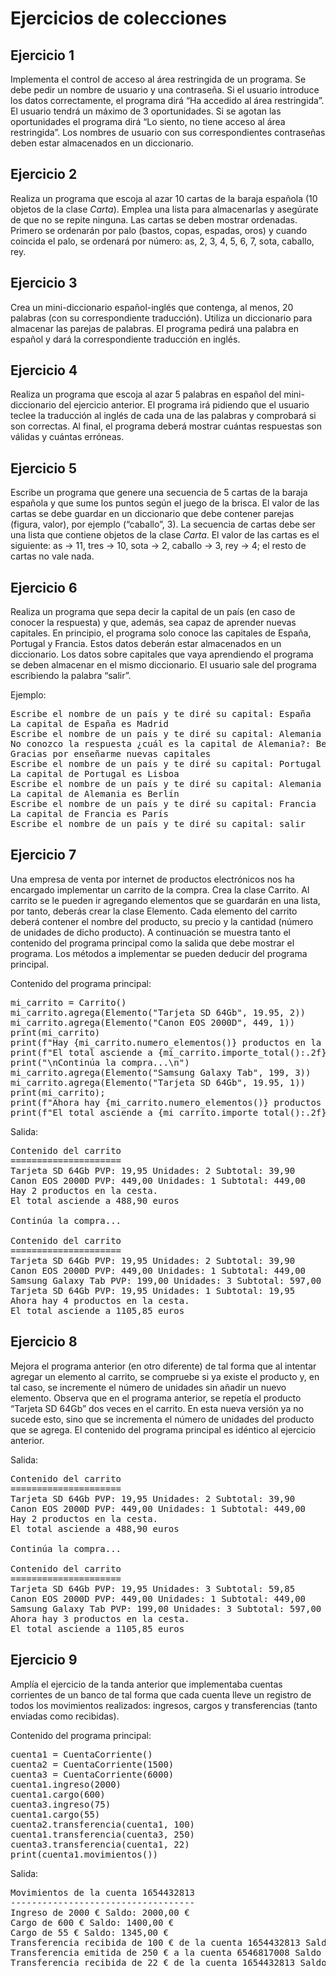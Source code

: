 # Ejercicios de colecciones

## Ejercicio 1
Implementa el control de acceso al área restringida de un programa. Se debe pedir un nombre de usuario y una contraseña. Si el usuario introduce los datos correctamente, el programa dirá “Ha accedido al área restringida”. El usuario tendrá un máximo de 3 oportunidades. Si se agotan las oportunidades el programa dirá “Lo siento, no tiene acceso al área restringida”. Los nombres de usuario con sus correspondientes contraseñas deben estar almacenados en un diccionario.

## Ejercicio 2
Realiza un programa que escoja al azar 10 cartas de la baraja española (10 objetos de la clase *Carta*). Emplea una lista para almacenarlas y asegúrate de que no se repite ninguna. Las cartas se deben mostrar ordenadas. Primero se ordenarán por palo (bastos, copas, espadas, oros) y cuando coincida el palo, se ordenará por número: as, 2, 3, 4, 5, 6, 7, sota, caballo, rey.

## Ejercicio 3
Crea un mini-diccionario español-inglés que contenga, al menos, 20 palabras (con su correspondiente traducción). Utiliza un diccionario para almacenar las parejas de palabras. El programa pedirá una palabra en español y dará la correspondiente traducción en inglés.

## Ejercicio 4
Realiza un programa que escoja al azar 5 palabras en español del mini-diccionario del ejercicio anterior. El programa irá pidiendo que el usuario teclee la traducción al inglés de cada una de las palabras y comprobará si son correctas. Al final, el programa deberá mostrar cuántas respuestas son válidas y cuántas erróneas.

## Ejercicio 5
Escribe un programa que genere una secuencia de 5 cartas de la baraja española y que sume los puntos según el juego de la brisca. El valor de las cartas se debe guardar en un diccionario que debe contener parejas (figura, valor), por ejemplo (“caballo”, 3). La secuencia de cartas debe ser una lista que contiene objetos de la clase *Carta*. El valor de las cartas es el siguiente: as → 11, tres → 10, sota → 2, caballo → 3, rey → 4; el resto de cartas no vale nada.

## Ejercicio 6
Realiza un programa que sepa decir la capital de un país (en caso de conocer la respuesta) y que, además, sea capaz de aprender nuevas capitales. En principio, el programa solo conoce las capitales de España, Portugal y Francia. Estos datos deberán estar almacenados en un diccionario. Los datos sobre capitales que vaya aprendiendo el programa se deben almacenar en el mismo diccionario. El usuario sale del programa escribiendo la palabra “salir”.

Ejemplo:
<pre>
Escribe el nombre de un país y te diré su capital: España
La capital de España es Madrid
Escribe el nombre de un país y te diré su capital: Alemania
No conozco la respuesta ¿cuál es la capital de Alemania?: Berlín
Gracias por enseñarme nuevas capitales
Escribe el nombre de un país y te diré su capital: Portugal
La capital de Portugal es Lisboa
Escribe el nombre de un país y te diré su capital: Alemania
La capital de Alemania es Berlín
Escribe el nombre de un país y te diré su capital: Francia
La capital de Francia es París
Escribe el nombre de un país y te diré su capital: salir
</pre>

## Ejercicio 7
Una empresa de venta por internet de productos electrónicos nos ha encargado implementar un carrito de la compra. Crea la clase Carrito. Al carrito se le pueden ir agregando elementos que se guardarán en una lista, por tanto, deberás crear la clase Elemento. Cada elemento del carrito deberá contener el nombre del producto, su precio y la cantidad (número de unidades de dicho producto). A continuación se muestra tanto el contenido del programa principal como la salida que debe mostrar el programa. Los métodos a implementar se pueden deducir del programa principal.

Contenido del programa principal:

<pre>
mi_carrito = Carrito()
mi_carrito.agrega(Elemento("Tarjeta SD 64Gb", 19.95, 2))
mi_carrito.agrega(Elemento("Canon EOS 2000D", 449, 1))
print(mi_carrito)
print(f"Hay {mi_carrito.numero_elementos()} productos en la cesta.")
print(f"El total asciende a {mi_carrito.importe_total():.2f} euros")
print("\nContinúa la compra...\n")
mi_carrito.agrega(Elemento("Samsung Galaxy Tab", 199, 3))
mi_carrito.agrega(Elemento("Tarjeta SD 64Gb", 19.95, 1))
print(mi_carrito);
print(f"Ahora hay {mi_carrito.numero_elementos()} productos en la cesta.")
print(f"El total asciende a {mi_carrito.importe_total():.2f} euros")
</pre>

Salida:
<pre>
Contenido del carrito
=====================
Tarjeta SD 64Gb PVP: 19,95 Unidades: 2 Subtotal: 39,90
Canon EOS 2000D PVP: 449,00 Unidades: 1 Subtotal: 449,00
Hay 2 productos en la cesta.
El total asciende a 488,90 euros

Continúa la compra...

Contenido del carrito
=====================
Tarjeta SD 64Gb PVP: 19,95 Unidades: 2 Subtotal: 39,90
Canon EOS 2000D PVP: 449,00 Unidades: 1 Subtotal: 449,00
Samsung Galaxy Tab PVP: 199,00 Unidades: 3 Subtotal: 597,00
Tarjeta SD 64Gb PVP: 19,95 Unidades: 1 Subtotal: 19,95
Ahora hay 4 productos en la cesta.
El total asciende a 1105,85 euros
</pre>
## Ejercicio 8
Mejora el programa anterior (en otro diferente) de tal forma que al intentar agregar un elemento al carrito, se compruebe si ya existe el producto y, en tal caso, se incremente el número de unidades sin añadir un nuevo elemento. Observa que en el programa anterior, se repetía el producto “Tarjeta SD 64Gb” dos veces en el carrito. En esta nueva versión ya no sucede esto, sino que se incrementa el número de unidades del producto que se agrega. El contenido del programa principal es idéntico al ejercicio anterior.

Salida:
<pre>
Contenido del carrito
=====================
Tarjeta SD 64Gb PVP: 19,95 Unidades: 2 Subtotal: 39,90
Canon EOS 2000D PVP: 449,00 Unidades: 1 Subtotal: 449,00
Hay 2 productos en la cesta.
El total asciende a 488,90 euros

Continúa la compra...

Contenido del carrito
=====================
Tarjeta SD 64Gb PVP: 19,95 Unidades: 3 Subtotal: 59,85
Canon EOS 2000D PVP: 449,00 Unidades: 1 Subtotal: 449,00
Samsung Galaxy Tab PVP: 199,00 Unidades: 3 Subtotal: 597,00
Ahora hay 3 productos en la cesta.
El total asciende a 1105,85 euros
</pre>
## Ejercicio 9
Amplía el ejercicio de la tanda anterior que implementaba cuentas corrientes de un banco de tal forma que cada cuenta lleve un registro de todos los movimientos realizados: ingresos, cargos y transferencias (tanto enviadas como recibidas).

Contenido del programa principal:
<pre>
cuenta1 = CuentaCorriente()
cuenta2 = CuentaCorriente(1500)
cuenta3 = CuentaCorriente(6000)
cuenta1.ingreso(2000)
cuenta1.cargo(600)
cuenta3.ingreso(75)
cuenta1.cargo(55)
cuenta2.transferencia(cuenta1, 100)
cuenta1.transferencia(cuenta3, 250)
cuenta3.transferencia(cuenta1, 22)
print(cuenta1.movimientos())
</pre>
Salida:
<pre>
Movimientos de la cuenta 1654432813
-----------------------------------
Ingreso de 2000 € Saldo: 2000,00 €
Cargo de 600 € Saldo: 1400,00 €
Cargo de 55 € Saldo: 1345,00 €
Transferencia recibida de 100 € de la cuenta 1654432813 Saldo 1445,00 €
Transferencia emitida de 250 € a la cuenta 6546817008 Saldo 1195,00 €
Transferencia recibida de 22 € de la cuenta 1654432813 Saldo 1217,00 €
</pre>